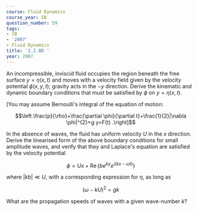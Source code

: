 ```yaml
---
course: Fluid Dynamics
course_year: IB
question_number: 59
tags:
- IB
- '2007'
- Fluid Dynamics
title: '2.I.8D '
year: 2007
---
```



An incompressible, inviscid fluid occupies the region beneath the free surface $y=\eta(x, t)$ and moves with a velocity field given by the velocity potential $\phi(x, y, t)$; gravity acts in the $-y$ direction. Derive the kinematic and dynamic boundary conditions that must be satisfied by $\phi$ on $y=\eta(x, t)$.

[You may assume Bernoulli's integral of the equation of motion:

$$\left.\frac{p}{\rho}+\frac{\partial \phi}{\partial t}+\frac{1}{2}|\nabla \phi|^{2}+g y=F(t) .\right]$$

In the absence of waves, the fluid has uniform velocity $U$ in the $x$ direction. Derive the linearised form of the above boundary conditions for small amplitude waves, and verify that they and Laplace's equation are satisfied by the velocity potential

$$\phi=U x+\operatorname{Re}\left\{b e^{k y} e^{i(k x-\omega t)}\right\}$$

where $|k b| \ll U$, with a corresponding expression for $\eta$, as long as

$$(\omega-k U)^{2}=g k$$

What are the propagation speeds of waves with a given wave-number $k ?$